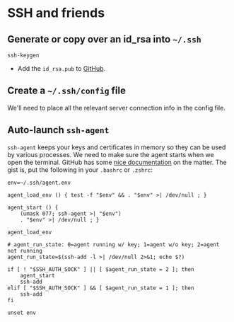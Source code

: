 # SSH and friends

## Generate or copy over an id_rsa into `~/.ssh`

```
ssh-keygen
```

* Add the `id_rsa.pub` to [GitHub](https://github.com/settings/keys).

## Create a `~/.ssh/config` file

We'll need to place all the relevant server connection info in the config file.

## Auto-launch `ssh-agent`

`ssh-agent` keeps your keys and certificates in memory so they can be used by various processes. We need to make sure the agent starts when we open the terminal. GitHub has some [nice documentation](https://docs.github.com/en/github/authenticating-to-github/connecting-to-github-with-ssh/working-with-ssh-key-passphrases#auto-launching-ssh-agent-on-git-for-windows) on the matter. The gist is, put the following in your `.bashrc` or `.zshrc`:

```
env=~/.ssh/agent.env

agent_load_env () { test -f "$env" && . "$env" >| /dev/null ; }

agent_start () {
    (umask 077; ssh-agent >| "$env")
    . "$env" >| /dev/null ; }

agent_load_env

# agent_run_state: 0=agent running w/ key; 1=agent w/o key; 2=agent not running
agent_run_state=$(ssh-add -l >| /dev/null 2>&1; echo $?)

if [ ! "$SSH_AUTH_SOCK" ] || [ $agent_run_state = 2 ]; then
    agent_start
    ssh-add
elif [ "$SSH_AUTH_SOCK" ] && [ $agent_run_state = 1 ]; then
    ssh-add
fi

unset env
```